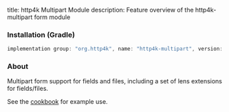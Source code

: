 title: http4k Multipart Module
description: Feature overview of the http4k-multipart form module

### Installation (Gradle)

```groovy
implementation group: "org.http4k", name: "http4k-multipart", version: "4.1.1.1"
```

### About

Multipart form support for fields and files, including a set of lens extensions for fields/files.

See the [cookbook](/cookbook/multipart_forms/) for example use.
